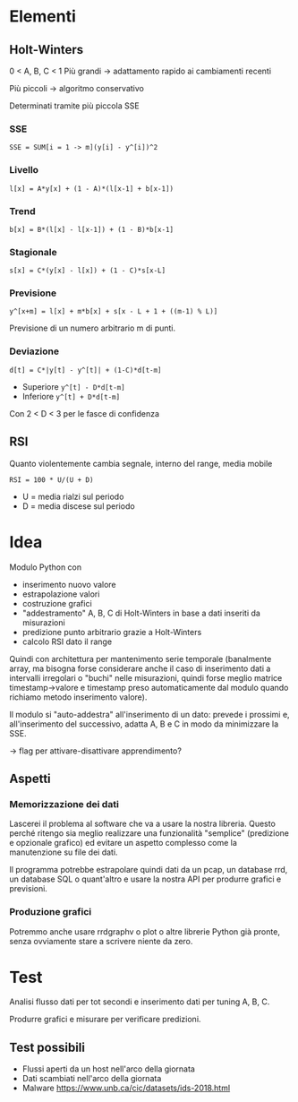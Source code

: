 # Elementi
## Holt-Winters
0 < A, B, C < 1
Più grandi -> adattamento rapido ai cambiamenti recenti

Più piccoli -> algoritmo conservativo

Determinati tramite più piccola SSE

### SSE
`SSE = SUM[i = 1 -> m](y[i] - y^[i])^2`

### Livello
`l[x] = A*y[x] + (1 - A)*(l[x-1] + b[x-1])`

### Trend
`b[x] = B*(l[x] - l[x-1]) + (1 - B)*b[x-1]`

### Stagionale
`s[x] = C*(y[x] - l[x]) + (1 - C)*s[x-L]`

### Previsione
`y^[x+m] = l[x] + m*b[x] + s[x - L + 1 + ((m-1) % L)]`

Previsione di un numero arbitrario m di punti.

### Deviazione
`d[t] = C*|y[t] - y^[t]| + (1-C)*d[t-m]`
- Superiore `y^[t] - D*d[t-m]`
- Inferiore `y^[t] + D*d[t-m]`

Con 2 < D < 3 per le fasce di confidenza

## RSI
Quanto violentemente cambia segnale, interno del range, media mobile

`RSI = 100 * U/(U + D)`
- U = media rialzi sul periodo
- D = media discese sul periodo

# Idea
Modulo Python con
- inserimento nuovo valore
- estrapolazione valori
- costruzione grafici
- "addestramento" A, B, C di Holt-Winters in base a dati inseriti da misurazioni
- predizione punto arbitrario grazie a Holt-Winters
- calcolo RSI dato il range

Quindi con architettura per mantenimento serie temporale (banalmente array, ma bisogna forse considerare anche il caso di inserimento dati a intervalli irregolari o "buchi" nelle misurazioni, quindi forse meglio matrice timestamp->valore e timestamp preso automaticamente dal modulo quando richiamo metodo inserimento valore).

Il modulo si "auto-addestra" all'inserimento di un dato: prevede i prossimi e, all'inserimento del successivo, adatta A, B e C in modo da minimizzare la SSE.

-> flag per attivare-disattivare apprendimento?

## Aspetti
### Memorizzazione dei dati

Lascerei il problema al software che va a usare la nostra libreria. Questo perché ritengo sia meglio realizzare una funzionalità "semplice" (predizione e opzionale grafico) ed evitare un aspetto complesso come la manutenzione su file dei dati.

Il programma potrebbe estrapolare quindi dati da un pcap, un database rrd, un database SQL o quant'altro e usare la nostra API per produrre grafici e previsioni.

### Produzione grafici

Potremmo anche usare rrdgraphv o plot o altre librerie Python già pronte, senza ovviamente stare a scrivere niente da zero.

# Test
Analisi flusso dati per tot secondi e inserimento dati per tuning A, B, C.

Produrre grafici e misurare per verificare predizioni.

## Test possibili
- Flussi aperti da un host nell'arco della giornata
- Dati scambiati nell'arco della giornata
- Malware https://www.unb.ca/cic/datasets/ids-2018.html

